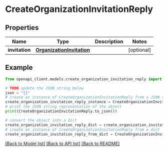 # CreateOrganizationInvitationReply


## Properties

Name | Type | Description | Notes
------------ | ------------- | ------------- | -------------
**invitation** | [**OrganizationInvitation**](OrganizationInvitation.md) |  | [optional] 

## Example

```python
from openapi_client.models.create_organization_invitation_reply import CreateOrganizationInvitationReply

# TODO update the JSON string below
json = "{}"
# create an instance of CreateOrganizationInvitationReply from a JSON string
create_organization_invitation_reply_instance = CreateOrganizationInvitationReply.from_json(json)
# print the JSON string representation of the object
print(CreateOrganizationInvitationReply.to_json())

# convert the object into a dict
create_organization_invitation_reply_dict = create_organization_invitation_reply_instance.to_dict()
# create an instance of CreateOrganizationInvitationReply from a dict
create_organization_invitation_reply_from_dict = CreateOrganizationInvitationReply.from_dict(create_organization_invitation_reply_dict)
```
[[Back to Model list]](../README.md#documentation-for-models) [[Back to API list]](../README.md#documentation-for-api-endpoints) [[Back to README]](../README.md)


